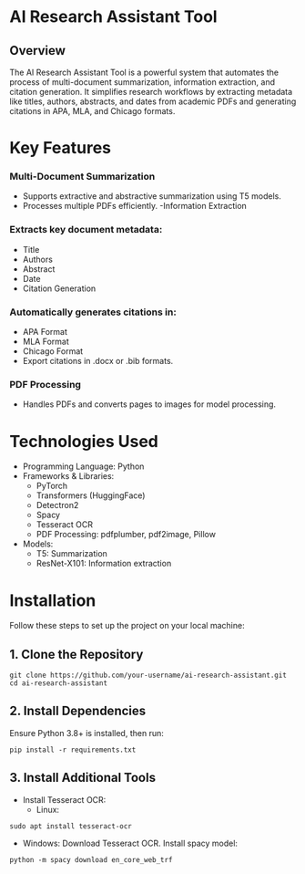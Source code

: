  # AI Research Assistant Tool
 ## Overview
 The AI Research Assistant Tool is a powerful system that automates the process of multi-document summarization, information extraction, and citation generation. 
 It simplifies research workflows by extracting metadata like titles, authors, abstracts, and dates from academic PDFs and generating citations in APA, MLA, and Chicago formats.
# Key Features
### Multi-Document Summarization
- Supports extractive and abstractive summarization using T5 models.
- Processes multiple PDFs efficiently.
 -Information Extraction

### Extracts key document metadata:
- Title
- Authors
- Abstract
- Date
- Citation Generation

### Automatically generates citations in:
- APA Format
- MLA Format
- Chicago Format
- Export citations in .docx or .bib formats.
  
### PDF Processing
- Handles PDFs and converts pages to images for model processing.
  
# Technologies Used
* Programming Language: Python
* Frameworks & Libraries:
  * PyTorch
  * Transformers (HuggingFace)
  * Detectron2
  * Spacy
  * Tesseract OCR
  * PDF Processing: pdfplumber, pdf2image, Pillow
* Models:
  * T5: Summarization
  * ResNet-X101: Information extraction
# Installation
Follow these steps to set up the project on your local machine:
## 1. Clone the Repository
```
git clone https://github.com/your-username/ai-research-assistant.git
cd ai-research-assistant
```
## 2. Install Dependencies
Ensure Python 3.8+ is installed, then run:
```
pip install -r requirements.txt
```
## 3. Install Additional Tools
* Install Tesseract OCR:
  * Linux:
```
sudo apt install tesseract-ocr
``` 

  * Windows: Download Tesseract OCR.
Install spacy model:
```
python -m spacy download en_core_web_trf
``` 

